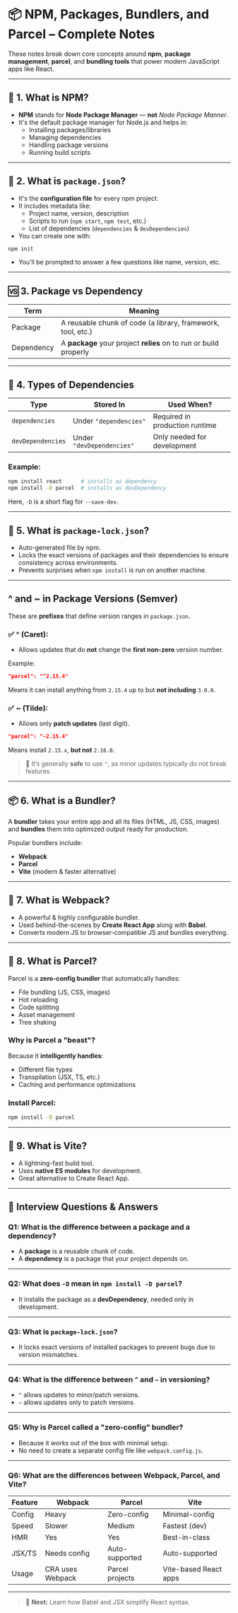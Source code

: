 # 📦 NPM, Packages, Bundlers, and Parcel – Complete Notes

These notes break down core concepts around **npm**, **package management**, **parcel**, and **bundling tools** that power modern JavaScript apps like React.

---

## 📌 1. What is NPM?

- **NPM** stands for **Node Package Manager** — **not** _Node Package Manner_.
- It's the default package manager for Node.js and helps in:
  - Installing packages/libraries
  - Managing dependencies
  - Handling package versions
  - Running build scripts

---

## 📄 2. What is `package.json`?

- It's the **configuration file** for every npm project.
- It includes metadata like:
  - Project name, version, description
  - Scripts to run (`npm start`, `npm test`, etc.)
  - List of dependencies (`dependencies` & `devDependencies`)
- You can create one with:

```bash
npm init
```

- You’ll be prompted to answer a few questions like name, version, etc.

---

## 🆚 3. Package vs Dependency

| Term       | Meaning                                                           |
| ---------- | ----------------------------------------------------------------- |
| Package    | A reusable chunk of code (a library, framework, tool, etc.)       |
| Dependency | A **package** your project **relies** on to run or build properly |

---

## 🧪 4. Types of Dependencies

| Type              | Stored In                 | Used When?                     |
| ----------------- | ------------------------- | ------------------------------ |
| `dependencies`    | Under `"dependencies"`    | Required in production runtime |
| `devDependencies` | Under `"devDependencies"` | Only needed for development    |

### Example:

```bash
npm install react      # installs as dependency
npm install -D parcel  # installs as devDependency
```

Here, `-D` is a short flag for `--save-dev`.

---

## 🔐 5. What is `package-lock.json`?

- Auto-generated file by npm.
- Locks the exact versions of packages and their dependencies to ensure consistency across environments.
- Prevents surprises when `npm install` is run on another machine.

---

## ^ and ~ in Package Versions (Semver)

These are **prefixes** that define version ranges in `package.json`.

### ✅ ^ (Caret):

- Allows updates that do **not** change the **first non-zero** version number.

Example:

```json
"parcel": "^2.15.4"
```

Means it can install anything from `2.15.4` up to but **not including** `3.0.0`.

### ✅ ~ (Tilde):

- Allows only **patch updates** (last digit).

```json
"parcel": "~2.15.4"
```

Means install `2.15.x`, **but not** `2.16.0`.

> 🔑 It’s generally **safe** to use `^`, as minor updates typically do not break features.

---

## 📦 6. What is a Bundler?

A **bundler** takes your entire app and all its files (HTML, JS, CSS, images) and **bundles** them into optimized output ready for production.

Popular bundlers include:

- **Webpack**
- **Parcel**
- **Vite** (modern & faster alternative)

---

## 🔧 7. What is Webpack?

- A powerful & highly configurable bundler.
- Used behind-the-scenes by **Create React App** along with **Babel**.
- Converts modern JS to browser-compatible JS and bundles everything.

---

## 🚀 8. What is Parcel?

Parcel is a **zero-config bundler** that automatically handles:

- File bundling (JS, CSS, images)
- Hot reloading
- Code splitting
- Asset management
- Tree shaking

### Why is Parcel a "beast"?

Because it **intelligently handles**:

- Different file types
- Transpilation (JSX, TS, etc.)
- Caching and performance optimizations

### Install Parcel:

```bash
npm install -D parcel
```

---

## 📌 9. What is Vite?

- A lightning-fast build tool.
- Uses **native ES modules** for development.
- Great alternative to Create React App.

---

## 💬 Interview Questions & Answers

### Q1: What is the difference between a package and a dependency?

- A **package** is a reusable chunk of code.
- A **dependency** is a package that your project depends on.

---

### Q2: What does `-D` mean in `npm install -D parcel`?

- It installs the package as a **devDependency**, needed only in development.

---

### Q3: What is `package-lock.json`?

- It locks exact versions of installed packages to prevent bugs due to version mismatches.

---

### Q4: What is the difference between `^` and `~` in versioning?

- `^` allows updates to minor/patch versions.
- `~` allows updates only to patch versions.

---

### Q5: Why is Parcel called a "zero-config" bundler?

- Because it works out of the box with minimal setup.
- No need to create a separate config file like `webpack.config.js`.

---

### Q6: What are the differences between Webpack, Parcel, and Vite?

| Feature | Webpack          | Parcel          | Vite                  |
| ------- | ---------------- | --------------- | --------------------- |
| Config  | Heavy            | Zero-config     | Minimal-config        |
| Speed   | Slower           | Medium          | Fastest (dev)         |
| HMR     | Yes              | Yes             | Best-in-class         |
| JSX/TS  | Needs config     | Auto-supported  | Auto-supported        |
| Usage   | CRA uses Webpack | Parcel projects | Vite-based React apps |

---

> 📘 **Next:** Learn how Babel and JSX simplify React syntax.

